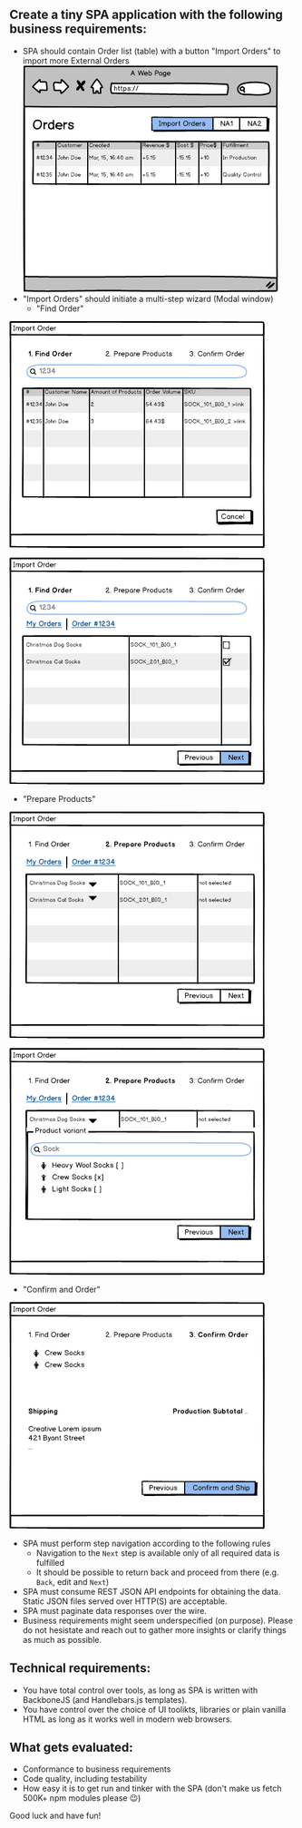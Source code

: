## Create a tiny SPA application with the following business requirements:

* SPA should contain Order list (table) with a button "Import Orders" to import more External Orders
![Order List](Order_List.png)
* "Import Orders" should initiate a multi-step wizard (Modal window)
  * "Find Order"

![Find Order 1](Find_Order_1.png)

![alt text](Find_Order_2.png)

  * "Prepare Products"

![Prepare Products 1](Prepare_Products_1.png)

![Prepare Products 2](Prepare_Products_2.png)

  * "Confirm and Order"
  
![Confirm Order](Confirm_Order.png)

* SPA must perform step navigation according to the following rules
  * Navigation to the `Next` step is available only of all required data is fulfilled
  * It should be possible to return back and proceed from there (e.g. `Back`, edit and `Next`)
* SPA must consume REST JSON API endpoints for obtaining the data. 
  Static JSON files served over HTTP(S) are acceptable.  
* SPA must paginate data responses over the wire.
* Business requirements might seem underspecified (on purpose). Please do not hesistate and reach out to gather more insights or clarify things as much as possible.  

## Technical requirements:

* You have total control over tools, as long as SPA is written with BackboneJS (and Handlebars.js templates).
* You have control over the choice of UI toolikts, libraries or plain vanilla HTML as long as it works well in modern web browsers.

## What gets evaluated:

* Conformance to business requirements
* Code quality, including testability
* How easy it is to get run and tinker with the SPA (don't make us fetch 500K+ npm modules please 😉)

Good luck and have fun!
